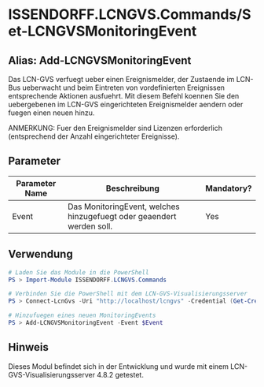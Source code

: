 # ISSENDORFF.LCNGVS.Commands/Set-LCNGVSMonitoringEvent
## Alias: Add-LCNGVSMonitoringEvent

Das LCN-GVS verfuegt ueber einen Ereignismelder, der Zustaende im LCN-Bus ueberwacht und beim Eintreten von vordefinierten Ereignissen entsprechende Aktionen ausfuehrt. Mit diesem Befehl koennen Sie den uebergebenen im LCN-GVS eingerichteten Ereignismelder aendern oder fuegen einen neuen hinzu.

ANMERKUNG:
Fuer den Ereignismelder sind Lizenzen erforderlich (entsprechend der Anzahl eingerichteter Ereignisse).

## Parameter

| Parameter Name   | Beschreibung                                                  | Mandatory? |
| ---------------- | ------------------------------------------------------------ | ---------- |
| Event        | Das MonitoringEvent, welches hinzugefuegt oder geaendert werden soll. | Yes        |

## Verwendung

```PowerShell
# Laden Sie das Module in die PowerShell
PS > Import-Module ISSENDORFF.LCNGVS.Commands

# Verbinden Sie die PowerShell mit dem LCN-GVS-Visualisierungsserver
PS > Connect-LcnGvs -Uri "http://localhost/lcngvs" -Credential (Get-Credential)

# Hinzufuegen eines neuen MonitoringEvents
PS > Add-LCNGVSMonitoringEvent -Event $Event
```

## Hinweis
Dieses Modul befindet sich in der Entwicklung und wurde mit einem LCN-GVS-Visualisierungsserver 4.8.2 getestet.